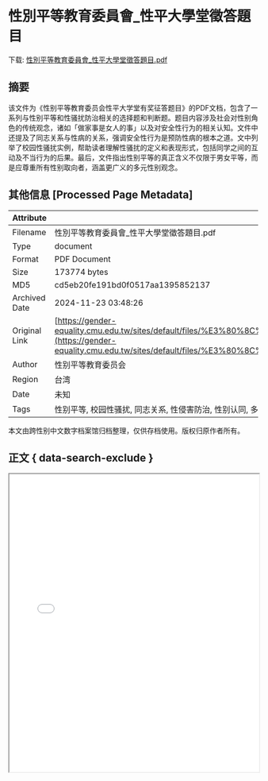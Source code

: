 # 性別平等教育委員會_性平大學堂徵答題目

<!-- tcd_download_link -->
下载: [性別平等教育委員會_性平大學堂徵答題目.pdf](性別平等教育委員會_性平大學堂徵答題目.pdf)
<!-- tcd_download_link_end -->

## 摘要

<!-- tcd_abstract -->
该文件为《性别平等教育委员会性平大学堂有奖征答题目》的PDF文档，包含了一系列与性别平等和性骚扰防治相关的选择题和判断题。题目内容涉及社会对性别角色的传统观念，诸如「做家事是女人的事」以及对安全性行为的相关认知。文件中还提及了同志关系与性病的关系，强调安全性行为是预防性病的根本之道。文中列举了校园性骚扰实例，帮助读者理解性骚扰的定义和表现形式，包括同学之间的互动及不当行为的后果。最后，文件指出性别平等的真正含义不仅限于男女平等，而是应尊重所有性别取向者，涵盖更广义的多元性别观念。

<!-- tcd_abstract_end -->

## 其他信息 [Processed Page Metadata]

| Attribute       | Value                                  |
|-----------------|----------------------------------------|
| Filename        | 性別平等教育委員會_性平大學堂徵答題目.pdf                             |
| Type            | document                                 |
| Format          | PDF Document                               |
| Size            | 173774 bytes                           |
| MD5             | cd5eb20fe191bd0f0517aa1395852137                                  |
| Archived Date   | 2024-11-23 03:48:26                             |
| Original Link   | [https://gender-equality.cmu.edu.tw/sites/default/files/%E3%80%8C%E6%80%A7%E5%B9%B3%E5%A4%A7%E5%AD%B8%E5%A0%82%E6%9C%89%E7%8D%8E%E5%BE%B5%E7%AD%94%E3%80%8D%E5%A4%A7%E8%A3%9C%E5%B8%96.pdf](https://gender-equality.cmu.edu.tw/sites/default/files/%E3%80%8C%E6%80%A7%E5%B9%B3%E5%A4%A7%E5%AD%B8%E5%A0%82%E6%9C%89%E7%8D%8E%E5%BE%B5%E7%AD%94%E3%80%8D%E5%A4%A7%E8%A3%9C%E5%B8%96.pdf)                         |
| Author          | 性别平等教育委员会                               |
| Region          | 台湾                               |
| Date            | 未知                                 |
| Tags            | 性别平等, 校园性骚扰, 同志关系, 性侵害防治, 性别认同, 多元性别, 性别教育, 安全性行为                                 |

本文由跨性别中文数字档案馆归档整理，仅供存档使用。版权归原作者所有。


## 正文 { data-search-exclude }

<!-- tcd_main_text -->
<iframe src="../性別平等教育委員會_性平大學堂徵答題目.pdf" width="100%" height="600px">
    <p>无法显示PDF，请下载查看。</p>
</iframe>
<!-- tcd_main_text_end -->

